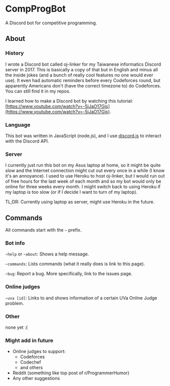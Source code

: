 # CompProgBot
A Discord bot for competitive programming. 

## About

### History 
I wrote a Discord bot called oj-linker for my Taiwanese informatics Discord server in 2017. This is basically a copy of that but in English and minus all the inside jokes (and a bunch of really cool features no one would ever use). It even had automatic reminders before every Codeforces round, but apparently Americans don't (have the correct timezone to) do Codeforces. You can still find it in my repos.

I learned how to make a Discord bot by watching this tutorial: [https://www.youtube.com/watch?v=-5jJaO17Gjs](https://www.youtube.com/watch?v=-5jJaO17Gjs). 

### Language
This bot was written in JavaScript (node.js), and I use [discord.js](https://discord.js.org/) to interact with the Discord API.

### Server
I currently just run this bot on my Asus laptop at home, so it might be quite slow and the Internet connection might cut out every once in a while (I know it's an annoyance). I used to use Heroku to host oj-linker, but I would run out of free hours for the last week of each month and so my bot would only be online for three weeks every month. I might switch back to using Heroku if my laptop is too slow (or if I decide I want to turn of my laptop).

TL;DR: Currently using laptop as server, might use Heroku in the future.

## Commands
All commands start with the `~` prefix.

### Bot info
`~help` or `~about`: Shows a help message.

`~commands`: Lists commands (what it really does is link to this page).

`~bug`: Report a bug. More specifically, link to the issues page.

### Online judges
`~uva [id]`: Links to and shows information of a certain UVa Online Judge problem.

### Other
none yet :(

### Might add in future
- Online judges to support:
    - Codeforces
    - Codechef
    - and others
- Reddit (something like top post of r/ProgrammerHumor)
- Any other suggestions